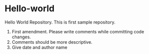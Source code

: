 # Hello-world
Hello World Repository. This is first sample repository.
1. First amendment. Please write comments while committing code changes. 
2. Comments should be more descriptive.
3. Give date and author name
